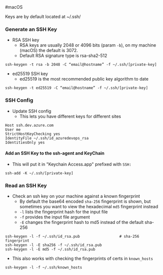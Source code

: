 #macOS

Keys are by default located at ~/.ssh/

### Generate an SSH Key
- RSA SSH key
	- RSA keys are usually 2048 or 4096 bits (param `-b`), on my machine (macOS) the default is 3072.
	- Default RSA signature type is rsa-sha2-512
```
ssh-keygen -t rsa -b 2048 -C “email@hostname” -f ~/.ssh/[private-key]
```
- ed25519 SSH key
	- ed25519 is the most recommended public key algorithm to date
```
ssh-keygen -t ed25519 -C “email@hostname” -f ~/.ssh/[private-key]
```

### SSH Config
- Update SSH config
	-	This lets you have different keys for different sites
```
Host ssh.dev.azure.com
User me
StrictHostKeyChecking yes
IdentityFile ~/.ssh/id_azuredevops_rsa
IdentitiesOnly yes
```

#### Add an SSH Key to the ssh-agent and KeyChain
- This will put it in "Keychain Access.app" prefixed with `SSH:`
```
ssh-add -K ~/.ssh/[private-key]
```

### Read an SSH Key
- Check an ssh key on your machine against a known fingerprint
	-	By default the base64 encoded `sha-256` fingerprint is shown, but sometimes you want to view the hexadecimal `md5` fingerprint instead
	-	`-l` lists the fingerprint hash for the input file
	-	`-f` provides the input file argument
	-	`-E` changes the fingerprint hash to md5 instead of the default sha-256
```
ssh-keygen -l -f ~/.ssh/id_rsa.pub                  # sha-256 fingerprint
ssh-keygen -l -E sha256 -f ~/.ssh/id_rsa.pub
ssh-keygen -l -E md5 -f ~/.ssh/id_rsa.pub
```
- This also works with checking the fingerprints of certs in `known_hosts`
```
ssh-keygen -l -f ~/.ssh/known_hosts
```




